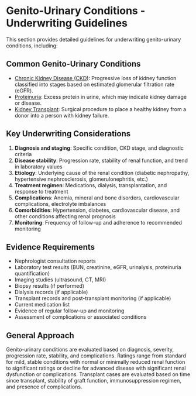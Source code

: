 # Genito-Urinary Conditions - Underwriting Guidelines

This section provides detailed guidelines for underwriting genito-urinary conditions, including:

## Common Genito-Urinary Conditions

- [Chronic Kidney Disease (CKD)](ckd.md): Progressive loss of kidney function classified into stages based on estimated glomerular filtration rate (eGFR).
- [Proteinuria](proteinuria.md): Excess protein in urine, which may indicate kidney damage or disease.
- [Kidney Transplant](kidney_transplant.md): Surgical procedure to place a healthy kidney from a donor into a person with kidney failure.

## Key Underwriting Considerations

1. **Diagnosis and staging**: Specific condition, CKD stage, and diagnostic criteria
2. **Disease stability**: Progression rate, stability of renal function, and trend in laboratory values
3. **Etiology**: Underlying cause of the renal condition (diabetic nephropathy, hypertensive nephrosclerosis, glomerulonephritis, etc.)
4. **Treatment regimen**: Medications, dialysis, transplantation, and response to treatment
5. **Complications**: Anemia, mineral and bone disorders, cardiovascular complications, electrolyte imbalances
6. **Comorbidities**: Hypertension, diabetes, cardiovascular disease, and other conditions affecting renal prognosis
7. **Monitoring**: Frequency of follow-up and adherence to recommended monitoring

## Evidence Requirements

- Nephrologist consultation reports
- Laboratory test results (BUN, creatinine, eGFR, urinalysis, proteinuria quantification)
- Imaging studies (ultrasound, CT, MRI)
- Biopsy results (if performed)
- Dialysis records (if applicable)
- Transplant records and post-transplant monitoring (if applicable)
- Current medication list
- Evidence of regular follow-up and monitoring
- Assessment of complications or associated conditions

## General Approach

Genito-urinary conditions are evaluated based on diagnosis, severity, progression rate, stability, and complications. Ratings range from standard for mild, stable conditions with normal or minimally reduced renal function to significant ratings or decline for advanced disease with significant renal dysfunction or complications. Transplant cases are evaluated based on time since transplant, stability of graft function, immunosuppression regimen, and presence of complications. 